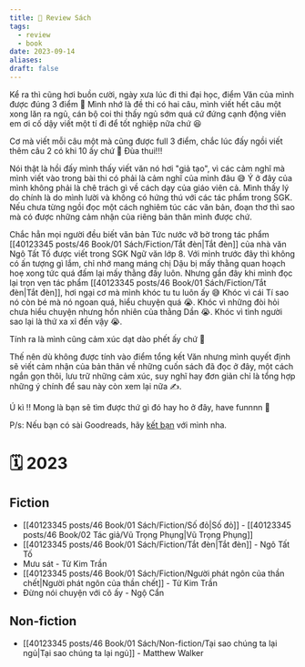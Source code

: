 ```yaml
---
title: 🌳 Review Sách
tags:
  - review
  - book
date: 2023-09-14
aliases: 
draft: false
---
```

Kể ra thì cũng hơi buồn cười, ngày xưa lúc đi thi đại học, điểm Văn của mình được đúng 3 điểm 🥵 Mình nhớ là đề thi có hai câu, mình viết hết câu một xong lăn ra ngủ, cán bộ coi thi thấy ngủ sớm quá cứ đứng cạnh động viên em ơi cố dậy viết một tí đi để tốt nghiệp nữa chứ 😆

Cơ mà viết mỗi câu một mà cũng được full 3 điểm, chắc lúc đấy ngồi viết thêm câu 2 có khi 10 ấy chứ 🤣 Đùa thui!!!

Nói thật là hồi đấy mình thấy viết văn nó hơi "giả tạo", vì các cảm nghĩ mà mình viết vào trong bài thi có phải là cảm nghĩ của mình đâu 😅 Ý ở đây của mình không phải là chê trách gì về cách dạy của giáo viên cả. Mình thấy lý do chính là do mình lười và không có hứng thú với các tác phẩm trong SGK. Nếu chưa từng ngồi đọc một cách nghiêm túc các văn bản, đoạn thơ thì sao mà có được những cảm nhận của riêng bản thân mình được chứ.

Chắc hẳn mọi người đều biết văn bản Tức nước vỡ bờ trong tác phẩm [[40123345 posts/46 Book/01 Sách/Fiction/Tắt đèn|Tắt đèn]] của nhà văn Ngô Tất Tố được viết trong SGK Ngữ văn lớp 8. Với mình trước đây thì không có ấn tượng gì lắm, chỉ nhớ mang máng chị Dậu bị mấy thằng quan hoạch hoẹ xong tức quá đấm lại mấy thằng đấy luôn.
Nhưng gần đây khi mình đọc lại trọn vẹn tác phẩm [[40123345 posts/46 Book/01 Sách/Fiction/Tắt đèn|Tắt đèn]], hơi ngại cơ mà mình khóc tu tu luôn ấy 😅 Khóc vì cái Tí sao nó còn bé mà nó ngoan quá, hiểu chuyện quá 😭. Khóc vì những đòi hỏi chưa hiểu chuyện nhưng hồn nhiên của thằng Dần 😭. Khóc vì tình người sao lại là thứ xa xỉ đến vậy 😭.

Tính ra là mình cũng cảm xúc dạt dào phết ấy chứ 🤣 

Thế nên dù không được tính vào điểm tổng kết Văn nhưng mình quyết định sẽ viết cảm nhận của bản thân về những cuốn sách đã đọc ở đây, một cách ngắn gọn thôi, lưu trữ những cảm xúc, suy nghĩ hay đơn giản chỉ là tổng hợp những ý chính để sau này còn xem lại nữa ✍️.

Ú kì !! Mong là bạn sẽ tìm được thứ gì đó hay ho ở đây, have funnnn 🥳

P/s: Nếu bạn có sài Goodreads, hãy [kết bạn](https://www.goodreads.com/user/show/156759092-ho-ng-anh-nguy-n) với mình nha. 

# 🗓️ 2023

## Fiction
- [[40123345 posts/46 Book/01 Sách/Fiction/Số đỏ|Số đỏ]] - [[40123345 posts/46 Book/02 Tác giả/Vũ Trọng Phụng|Vũ Trọng Phụng]]
- [[40123345 posts/46 Book/01 Sách/Fiction/Tắt đèn|Tắt đèn]] - Ngô Tất Tố
- Mưu sát - Tử Kim Trần
- [[40123345 posts/46 Book/01 Sách/Fiction/Người phát ngôn của thần chết|Người phát ngôn của thần chết]] - Tử Kim Trần
- Đừng nói chuyện với cô ấy - Ngộ Cẩn


## Non-fiction
- [[40123345 posts/46 Book/01 Sách/Non-fiction/Tại sao chúng ta lại ngủ|Tại sao chúng ta lại ngủ]] - Matthew Walker 